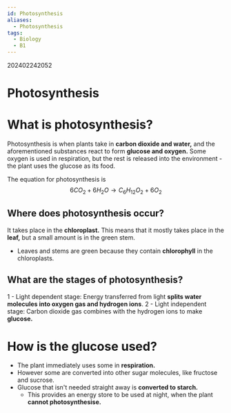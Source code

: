 ```yaml
---
id: Photosynthesis
aliases:
  - Photosynthesis
tags:
  - Biology
  - B1
---
```

202402242052

# Photosynthesis

# What is photosynthesis?

Photosynthesis is when plants take in **carbon dioxide and water,** and the aforementioned substances react to form **glucose and oxygen.** Some oxygen is used in respiration, but the rest is released into the environment - the plant uses the glucose as its food.

The equation for photosynthesis is $$6CO_2 + 6H_2O \rightarrow C_6H_{12}O_2+6O_2$$

## Where does photosynthesis occur?

It takes place in the **chloroplast.** This means that it mostly takes place in the **leaf,** but a small amount is in the green stem.

- Leaves and stems are green because they contain **chlorophyll** in the chloroplasts.

## What are the stages of photosynthesis?

1 - Light dependent stage: Energy transferred from light **splits water molecules into oxygen gas and hydrogen ions**.
2 - Light independent stage: Carbon dioxide gas combines with the hydrogen ions to make **glucose.** 

# How is the glucose used? 

- The plant immediately uses some in **respiration.**
- However some are converted into other sugar molecules, like fructose and sucrose.
- Glucose that isn't needed straight away is **converted to starch.**
    - This provides an energy store to be used at night, when the plant **cannot photosynthesise.** 


